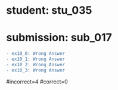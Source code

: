 # student: stu_035
# submission: sub_017

```diff
- ex10_0: Wrong Answer
- ex10_1: Wrong Answer
- ex10_2: Wrong Answer
- ex10_3: Wrong Answer
```
#incorrect=4
#correct=0
